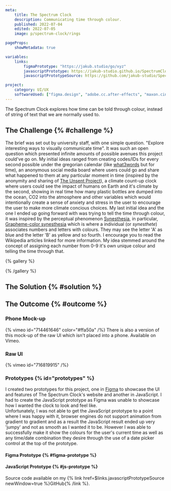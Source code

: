 ```yaml
---
meta:
    title: The Spectrum Clock
    description: Communicating time through colour.
    published: 2022-07-04
    edited: 2022-07-05
    image: p/spectrum-clock/rings

pageProps:
    showMetadata: true

variables:
    links:
        figmaPrototype: "https://jakub.studio/go/xyz"
        javascriptPrototype: https://jakub-studio.github.io/SpectrumClock/build/
        javascriptPrototypeSource: https://github.com/jakub-studio/SpectrumClock

project:
    category: UI/UX
    softwareUsed: ["figma.design", "adobe.cc.after-effects", "maxon.cinema4d", "maxon.redshift"]
---
```

The Spectrum Clock explores how time can be told through colour, instead of string of text that we are normally used to.

## The Challenge {% #challenge %}
The brief was set out by university staff, with one simple question. "Explore interesting ways to visually communicate time". It was such an open question which presented infinite amounts of possible avenues this project could've go on. My initial ideas ranged from creating codes/IDs for every second possible under the gregorian calendar (like [what3words](https://what3words.com/) but for time), an anonymous social media board where users could go and share what happened to them at any particular moment in time (inspired by the anonymity and sharing of [The Unsent Project](https://theunsentproject.com/)), a climate count-up clock where users could see the impact of humans on Earth and it's climate by the second, showing in real time how many plastic bottles are dumped into the ocean, CO2 into the atmosphere and other variables which would intentionally create a sense of anxiety and stress in the user to encourage the user to make more climate concious choices. My last initial idea and the one I ended up going forward with was trying to tell the time through colour, it was inspired by the perceptual phenomenon [Synesthesia](https://en.wikipedia.org/wiki/Synesthesia), in particular, [Grapheme-color synesthesia](https://en.wikipedia.org/wiki/Grapheme%E2%80%93color_synesthesia) which is where a individual (or *synesthete*) associates numbers and letters with colours. They may see the letter 'A' as blue and the letter 'B' as yellow and so fourth. I encourage you to read the Wikipedia articles linked for more information. My idea stemmed around the concept of assigning each number from 0-9 it's own unique colour and telling the time through that.

{% gallery %}

{% /gallery %}

## The Solution {% #solution %}


## The Outcome {% #outcome %}

### Phone Mock-up
{% vimeo id="714461646" color="#ffa50a" /%}
There is also a version of this mock-up of the raw UI which isn't placed into a phone. Available on Vimeo.

### Raw UI
{% vimeo id="716819915" /%}

### Prototypes {% id="prototypes" %}
I created two prototypes for this project, one in [Figma](https://www.figma.com/) to showcase the UI and features of The Spectrum Clock's website and another in JavaScript. I had to create the JavaScript prototype as Figma was unable to showcase how I wanted the clock to look and feel like.  
Unfortunately, I was not able to get the JavaScript prototype to a point where I was happy with it, browser engines do not support animation from gradient to gradient and as a result the JavaScript result ended up very 'jumpy' and not as smooth as I wanted it to be. However I was able to successfully make it show the colours for the user's current time as well as any time/date combination they desire through the use of a date picker control at the top of the prototype.

#### Figma Prototype {% #figma-prototype %}



#### JavaScript Prototype {% #js-prototype %}
Source code available on my {% link href=$links.javascriptPrototypeSource newWindow=true %}GitHub{% /link %}.